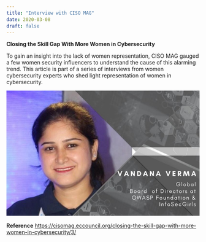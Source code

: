 ```yaml
---
title: "Interview with CISO MAG"
date: 2020-03-08
draft: false
---
```


**Closing the Skill Gap With More Women in Cybersecurity**

To gain an insight into the lack of women representation, CISO MAG gauged a few women security influencers to understand the cause of this alarming trend. This article is part of a series of interviews from women cybersecurity experts who shed light representation of women in cybersecurity.

![cisomag](/images/cisomag.jpg)

**Reference**
https://cisomag.eccouncil.org/closing-the-skill-gap-with-more-women-in-cybersecurity/3/


